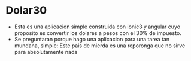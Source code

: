 # Dolar30
- Esta es una aplicacion simple construida con ionic3 y angular cuyo proposito es convertir los dolares a pesos con el 30% de impuesto.
- Se preguntaran porque hago una aplicacion para una tarea tan mundana, simple: Este pais de mierda es una reporonga que no sirve para absolutamente nada
